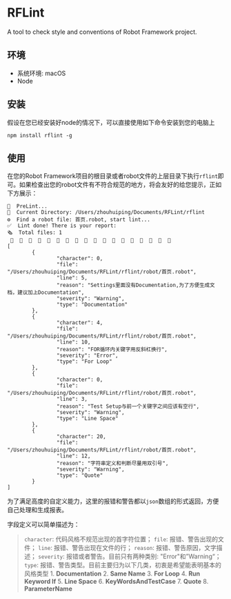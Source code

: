# RFLint

A tool to check style and conventions of Robot Framework project.

## 环境

* 系统环境: macOS
* Node

## 安装

假设在您已经安装好node的情况下，可以直接使用如下命令安装到您的电脑上

```
npm install rflint -g
```

## 使用
在您的Robot Framework项目的根目录或者robot文件的上层目录下执行`rflint`即可。如果检查出您的robot文件有不符合规范的地方，将会友好的给您提示，正如下方展示：

```
🚀  PreLint...
👺  Current Directory: /Users/zhouhuiping/Documents/RFLint/rflint
⚙  Find a robot file: 首页.robot, start lint...
✅  Lint done! There is your report: 
🗞  Total files: 1
 🦠  🦠  🦠  🦠  🦠  🦠  🦠  🦠  🦠  🦠  🦠  🦠  🦠  🦠  🦠  🦠  🦠  🦠
[
        {
                "character": 0,
                "file": "/Users/zhouhuiping/Documents/RFLint/rflint/robot/首页.robot",
                "line": 5,
                "reason": "Settings里面没有Documentation,为了方便生成文档，建议加上Documentation",
                "severity": "Warning",
                "type": "Documentation"
        },
        {
                "character": 4,
                "file": "/Users/zhouhuiping/Documents/RFLint/rflint/robot/首页.robot",
                "line": 10,
                "reason": "FOR循环内关键字用反斜杠换行",
                "severity": "Error",
                "type": "For Loop"
        },
        {
                "character": 0,
                "file": "/Users/zhouhuiping/Documents/RFLint/rflint/robot/首页.robot",
                "line": 3,
                "reason": "Test Setup与前一个关键字之间应该有空行",
                "severity": "Warning",
                "type": "Line Space"
        },
        {
                "character": 20,
                "file": "/Users/zhouhuiping/Documents/RFLint/rflint/robot/首页.robot",
                "line": 12,
                "reason": "字符串定义和判断尽量用双引号",
                "severity": "Warning",
                "type": "Quote"
        }
]
```
为了满足高度的自定义能力，这里的报错和警告都以`json`数组的形式返回，方便自己处理和生成报表。

字段定义可以简单描述为：
> `character`: 代码风格不规范出现的首字符位置；
> `file`: 报错、警告出现的文件；
> `line`: 报错、警告出现在文件的行；
> `reason`: 报错、警告原因，文字描述；
> `severity`: 报错或者警告。目前只有两种类别: "Error"和”Warning“；
> `type`: 报错、警告类型。目前主要归为以下几类，初衷是希望能表明基本的风格类型
>       1. **Documentation**
>       2. **Same Name**
>       3. **For Loop**
>       4. **Run Keyword If**
>       5. **Line Space**
>       6. **KeyWordsAndTestCase**
>       7. **Quote**
>       8. **ParameterName**
